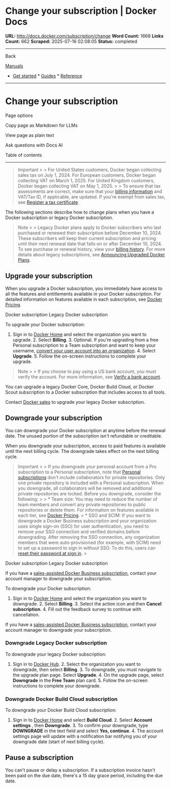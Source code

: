 # Change your subscription | Docker Docs

**URL:** http://docs.docker.com/subscription/change
**Word Count:** 1668
**Links Count:** 662
**Scraped:** 2025-07-16 02:08:05
**Status:** completed

---

Back

[Manuals](https://docs.docker.com/manuals/)

  * [Get started](http://docs.docker.com/get-started/)   * [Guides](http://docs.docker.com/guides/)   * [Reference](http://docs.docker.com/reference/)

* * *

# Change your subscription

Page options

Copy page as Markdown for LLMs

View page as plain text

Ask questions with Docs AI

Table of contents

* * *

> Important >  > For United States customers, Docker began collecting sales tax on July 1, 2024. For European customers, Docker began collecting VAT on March 1, 2025. For United Kingdom customers, Docker began collecting VAT on May 1, 2025. >  > To ensure that tax assessments are correct, make sure that your [billing information](http://docs.docker.com/billing/details/) and VAT/Tax ID, if applicable, are updated. If you're exempt from sales tax, see [Register a tax certificate](http://docs.docker.com/billing/tax-certificate/).

The following sections describe how to change plans when you have a Docker subscription or legacy Docker subscription.

> Note >  > Legacy Docker plans apply to Docker subscribers who last purchased or renewed their subscription before December 10, 2024. These subscribers will keep their current subscription and pricing until their next renewal date that falls on or after December 10, 2024. To see purchase or renewal history, view your [billing history](https://docs.docker.com/billing/history/). For more details about legacy subscriptions, see [Announcing Upgraded Docker Plans](https://www.docker.com/blog/november-2024-updated-plans-announcement/).

## Upgrade your subscription

When you upgrade a Docker subscription, you immediately have access to all the features and entitlements available in your Docker subscription. For detailed information on features available in each subscription, see [Docker Pricing](https://www.docker.com/pricing).

Docker subscription  Legacy Docker subscription

To upgrade your Docker subscription:

  1. Sign in to [Docker Home](https://app.docker.com/) and select the organization you want to upgrade.   2. Select **Billing**.   3. Optional. If you're upgrading from a free Personal subscription to a Team subscription and want to keep your username, [convert your user account into an organization](https://docs.docker.com/admin/organization/convert-account/).   4. Select **Upgrade**.   5. Follow the on-screen instructions to complete your upgrade.

> Note >  > If you choose to pay using a US bank account, you must verify the account. For more information, see [Verify a bank account](https://docs.docker.com/billing/payment-method/#verify-a-bank-account).

You can upgrade a legacy Docker Core, Docker Build Cloud, or Docker Scout subscription to a Docker subscription that includes access to all tools.

Contact [Docker sales](https://www.docker.com/pricing/contact-sales/) to upgrade your legacy Docker subscription.

## Downgrade your subscription

You can downgrade your Docker subscription at anytime before the renewal date. The unused portion of the subscription isn't refundable or creditable.

When you downgrade your subscription, access to paid features is available until the next billing cycle. The downgrade takes effect on the next billing cycle.

> Important >  > If you downgrade your personal account from a Pro subscription to a Personal subscription, note that [Personal subscriptions](https://docs.docker.com/subscription/details/#docker-personal) don't include collaborators for private repositories. Only one private repository is included with a Personal subscription. When you downgrade, all collaborators will be removed and additional private repositories are locked. Before you downgrade, consider the following: >  >   * Team size: You may need to reduce the number of team members and convert any private repositories to public repositories or delete them. For information on features available in each tier, see [Docker Pricing](https://www.docker.com/pricing). >   * SSO and SCIM: If you want to downgrade a Docker Business subscription and your organization uses single sign-on \(SSO\) for user authentication, you need to remove your SSO connection and verified domains before downgrading. After removing the SSO connection, any organization members that were auto-provisioned \(for example, with SCIM\) need to set up a password to sign in without SSO. To do this, users can [reset their password at sign in](http://docs.docker.com/accounts/create-account/#reset-your-password-at-sign-in). > 

Docker subscription  Legacy Docker subscription

If you have a [sales-assisted Docker Business subscription](https://docs.docker.com/subscription/details/#sales-assisted), contact your account manager to downgrade your subscription.

To downgrade your Docker subscription:

  1. Sign in to [Docker Home](https://app.docker.com/) and select the organization you want to downgrade.   2. Select **Billing**.   3. Select the action icon and then **Cancel subscription**.   4. Fill out the feedback survey to continue with cancellation.

If you have a [sales-assisted Docker Business subscription](https://docs.docker.com/subscription/details/#sales-assisted), contact your account manager to downgrade your subscription.

### Downgrade Legacy Docker subscription

To downgrade your legacy Docker subscription:

  1. Sign in to [Docker Hub](https://hub.docker.com/billing).   2. Select the organization you want to downgrade, then select **Billing**.   3. To downgrade, you must navigate to the upgrade plan page. Select **Upgrade**.   4. On the upgrade page, select **Downgrade** in the **Free Team** plan card.   5. Follow the on-screen instructions to complete your downgrade.

### Downgrade Docker Build Cloud subscription

To downgrade your Docker Build Cloud subscription:

  1. Sign in to [Docker Home](https://app.docker.com) and select **Build Cloud**.   2. Select **Account settings** , then **Downgrade**.   3. To confirm your downgrade, type **DOWNGRADE** in the text field and select **Yes, continue**.   4. The account settings page will update with a notification bar notifying you of your downgrade date \(start of next billing cycle\).

## Pause a subscription

You can't pause or delay a subscription. If a subscription invoice hasn't been paid on the due date, there's a 15 day grace period, including the due date.